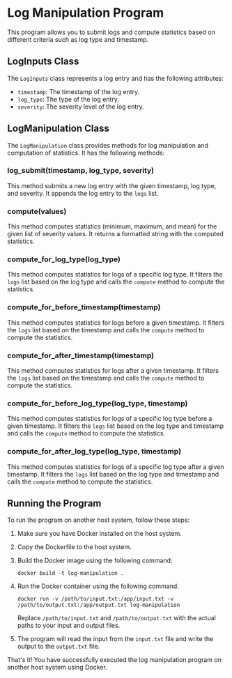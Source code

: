 # Log Manipulation Program

This program allows you to submit logs and compute statistics based on different criteria such as log type and timestamp.

## LogInputs Class

The `LogInputs` class represents a log entry and has the following attributes:
- `timestamp`: The timestamp of the log entry.
- `log_type`: The type of the log entry.
- `severity`: The severity level of the log entry.

## LogManipulation Class

The `LogManipulation` class provides methods for log manipulation and computation of statistics. It has the following methods:

### log_submit(timestamp, log_type, severity)

This method submits a new log entry with the given timestamp, log type, and severity. It appends the log entry to the `logs` list.

### compute(values)

This method computes statistics (minimum, maximum, and mean) for the given list of severity values. It returns a formatted string with the computed statistics.

### compute_for_log_type(log_type)

This method computes statistics for logs of a specific log type. It filters the `logs` list based on the log type and calls the `compute` method to compute the statistics.

### compute_for_before_timestamp(timestamp)

This method computes statistics for logs before a given timestamp. It filters the `logs` list based on the timestamp and calls the `compute` method to compute the statistics.

### compute_for_after_timestamp(timestamp)

This method computes statistics for logs after a given timestamp. It filters the `logs` list based on the timestamp and calls the `compute` method to compute the statistics.

### compute_for_before_log_type(log_type, timestamp)

This method computes statistics for logs of a specific log type before a given timestamp. It filters the `logs` list based on the log type and timestamp and calls the `compute` method to compute the statistics.

### compute_for_after_log_type(log_type, timestamp)

This method computes statistics for logs of a specific log type after a given timestamp. It filters the `logs` list based on the log type and timestamp and calls the `compute` method to compute the statistics.

## Running the Program

To run the program on another host system, follow these steps:

1. Make sure you have Docker installed on the host system.

2. Copy the Dockerfile to the host system.

3. Build the Docker image using the following command:
    ```
    docker build -t log-manipulation .
    ```

4. Run the Docker container using the following command:
    ```
    docker run -v /path/to/input.txt:/app/input.txt -v /path/to/output.txt:/app/output.txt log-manipulation
    ```
    Replace `/path/to/input.txt` and `/path/to/output.txt` with the actual paths to your input and output files.

5. The program will read the input from the `input.txt` file and write the output to the `output.txt` file.

That's it! You have successfully executed the log manipulation program on another host system using Docker.